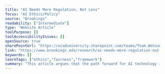 ```yaml
---
title: "AI Needs More Regulation, Not Less"
focus: "AI Ethics/Policy"
source: "Brookings"
readability: ["Intermediate"]
type: "Website Article"
toolPurpose: []
toolAccessibilityIssues: []
openSource: true
sharePointUrl: "https://ocaduniversity.sharepoint.com/teams/Team_WeCount/Shared%20Documents/Resources%20and%20Tools/Literature%20(curated)/AI%20needs%20more%20regulation,%20not%20less.pdf"
link: "https://www.brookings.edu/research/ai-needs-more-regulation-not-less/"
keywords: []
learnTags: ["ethics","fairness","framework"]
summary: "This article argues that the path forward for AI technology is not deregulation or prohibitions, but smart, proactive regulation that establishes a framework for both public protection and innovative growth. "
---
```


